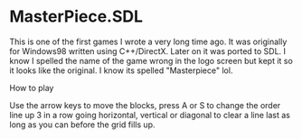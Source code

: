 # MasterPiece.SDL

This is one of the first games I wrote a very long time ago. It was originally for Windows98 written using C++/DirectX. 
Later on it was ported to SDL. I know I spelled the name of the game wrong in the logo screen but kept it so it looks
like the original. I know its spelled "Masterpiece" lol.

How to play

Use the arrow keys to move the blocks, press A or S to change the order
line up 3 in a row going horizontal, vertical or diagonal to clear a line
last as long as you can before the grid fills up.

